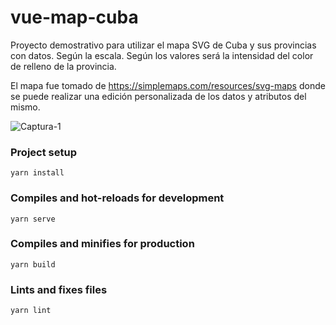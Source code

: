 # vue-map-cuba
Proyecto demostrativo para utilizar el mapa SVG de Cuba y sus provincias con datos. Según la escala. Según los valores será la intensidad del color de relleno de la provincia.

El mapa fue tomado de https://simplemaps.com/resources/svg-maps donde se puede realizar una edición personalizada de los datos y atributos del mismo.

![Captura-1](https://live.staticflickr.com/65535/50654990867_8f1a57b062_h.jpg)
 
### Project setup
```
yarn install
```

### Compiles and hot-reloads for development
```
yarn serve
```

### Compiles and minifies for production
```
yarn build
```

### Lints and fixes files
```
yarn lint
```
